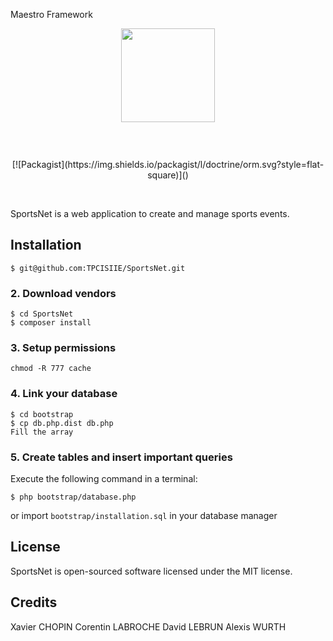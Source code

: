  Maestro Framework
<p align="center"><img style="margin-bottom:3em;" width="150"src="http://www.rogersmedia.com/wp-content/uploads/2013/09/sportsnet.png"> 
<br> <br>
[![Packagist](https://img.shields.io/packagist/l/doctrine/orm.svg?style=flat-square)]()  
   </p>  <br>

SportsNet is a web application to create and manage sports events.

## Installation
```
$ git@github.com:TPCISIIE/SportsNet.git

```

### 2. Download vendors
```
$ cd SportsNet
$ composer install
```

### 3. Setup permissions
```
chmod -R 777 cache
```

### 4. Link your database
```
$ cd bootstrap
$ cp db.php.dist db.php
Fill the array
```

### 5. Create tables and insert important queries
Execute the following command in a terminal:
```
$ php bootstrap/database.php
```
or import `bootstrap/installation.sql` in your database manager


## License

SportsNet is open-sourced software licensed under the MIT license.

## Credits 
 Xavier CHOPIN
 Corentin LABROCHE
 David LEBRUN
 Alexis WURTH
